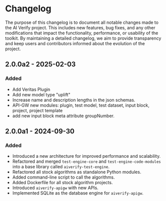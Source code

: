# Changelog
The purpose of this changelog is to document all notable changes made to the AI Verify project. This includes new features, bug fixes, and any other modifications that impact the functionality, performance, or usability of the toolkit. By maintaining a detailed changelog, we aim to provide transparency and keep users and contributors informed about the evolution of the project.

## 2.0.0a2 - 2025-02-03

### Added
- Add Veritas Plugin
- Add new model type "uplift"
- Increase name and description lengths in the json schemas.
- API-GW new modules: plugin, test model, test dataset, input block, project, project template
- add new input block meta attribute groupNumber.

## 2.0.0a1 - 2024-09-30

### Added
- Introduced a new architecture for improved performance and scalability.
- Refactored and merged `test-engine-core` and `test-engine-code-modules` into a base library called `aiverify-test-engine`.
- Refactored all stock algorithms as standalone Python modules.
- Added command-line script to call the algorithms.
- Added Dockerfile for all stock algorithm projects.
- Introduced `aiverify-apigw` with new APIs.
- Implemented SQLite as the database engine for `aiverify-apigw`.
